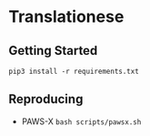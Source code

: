 # Translationese

## Getting Started
`pip3 install -r requirements.txt`

## Reproducing
- PAWS-X `bash scripts/pawsx.sh`
